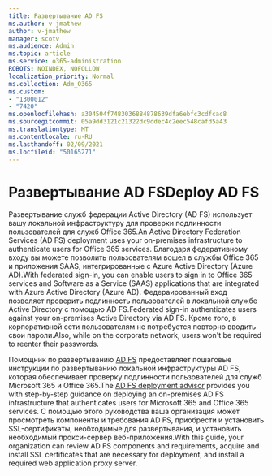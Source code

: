 ```yaml
---
title: Развертывание AD FS
ms.author: v-jmathew
author: v-jmathew
manager: scotv
ms.audience: Admin
ms.topic: article
ms.service: o365-administration
ROBOTS: NOINDEX, NOFOLLOW
localization_priority: Normal
ms.collection: Adm_O365
ms.custom:
- "1300012"
- "7420"
ms.openlocfilehash: a304504f7483036884878639dfa6ebfc3cdfcac8
ms.sourcegitcommit: 05a9dd3121c21322dc9ddec4c2eec548cafd5a43
ms.translationtype: MT
ms.contentlocale: ru-RU
ms.lasthandoff: 02/09/2021
ms.locfileid: "50165271"
---
```

# <a name="deploy-ad-fs"></a><span data-ttu-id="33f98-102">Развертывание AD FS</span><span class="sxs-lookup"><span data-stu-id="33f98-102">Deploy AD FS</span></span>

<span data-ttu-id="33f98-103">Развертывание служб федерации Active Directory (AD FS) использует вашу локальной инфраструктуру для проверки подлинности пользователей для служб Office 365.</span><span class="sxs-lookup"><span data-stu-id="33f98-103">An Active Directory Federation Services (AD FS) deployment uses your on-premises infrastructure to authenticate users for ‎Office 365 services.</span></span> <span data-ttu-id="33f98-104">Благодаря федеративному входу вы можете позволить пользователям вошел в службы Office 365 и приложения SAAS, интегрированные с Azure Active Directory (Azure AD).</span><span class="sxs-lookup"><span data-stu-id="33f98-104">With federated sign-in, you can enable users to sign in to Office 365 services and Software as a Service (SAAS) applications that are integrated with Azure Active Directory (Azure AD).</span></span> <span data-ttu-id="33f98-105">Федераированный вход позволяет проверить подлинность пользователей в локальной службе Active Directory с помощью AD FS.</span><span class="sxs-lookup"><span data-stu-id="33f98-105">Federated sign-in authenticates users against your on-premises Active Directory via AD FS.</span></span> <span data-ttu-id="33f98-106">Кроме того, в корпоративной сети пользователям не потребуется повторно вводить свои пароли.</span><span class="sxs-lookup"><span data-stu-id="33f98-106">Also, while on the corporate network, users won't be required to reenter their passwords.</span></span>

<span data-ttu-id="33f98-107">Помощник по развертыванию [AD FS](https://go.microsoft.com/fwlink/?linkid=2071178) предоставляет пошаговые инструкции по развертыванию локальной инфраструктуры AD FS, которая обеспечивает проверку подлинности пользователей для служб Microsoft 365 и Office 365.</span><span class="sxs-lookup"><span data-stu-id="33f98-107">The [AD FS deployment advisor](https://go.microsoft.com/fwlink/?linkid=2071178) provides you with step-by-step guidance on deploying an on-premises AD FS infrastructure that authenticates users for Microsoft 365 and Office 365 services.</span></span> <span data-ttu-id="33f98-108">С помощью этого руководства ваша организация может просмотреть компоненты и требования AD FS, приобрести и установить SSL-сертификаты, необходимые для развертывания, и установить необходимый прокси-сервер веб-приложения.</span><span class="sxs-lookup"><span data-stu-id="33f98-108">With this guide, your organization can review AD FS components and requirements, acquire and install SSL certificates that are necessary for deployment, and install a required web application proxy server.</span></span>
